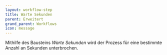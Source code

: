 ```yaml
---
layout: workflow-step
title: Warte Sekunden
parent: Erweitert
grand_parent: Workflows
icon: message
---
```


Mithilfe des Bausteins _Warte Sekunden_ wird der Prozess für eine bestimmte Anzahl an Sekunden unterbrochen.
